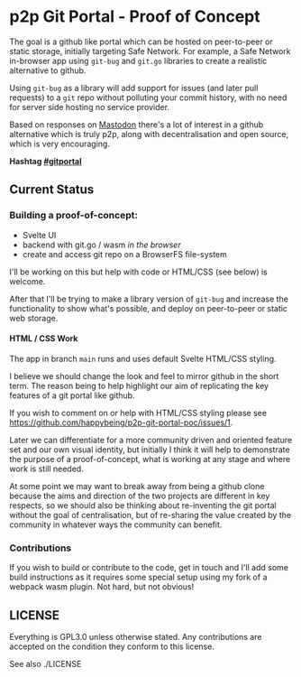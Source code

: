 # p2p Git Portal - Proof of Concept

The goal is a github like portal which can be hosted on peer-to-peer or static storage, initially targeting Safe Network. For example, a Safe Network in-browser app using `git-bug` and `git.go` libraries to create a realistic alternative to github.

Using `git-bug` as a library will add support for issues (and later pull requests) to a `git` repo without polluting your commit history, with no need for server side hosting no service provider.

Based on responses on [Mastodon](https://mastodon.technology/@happybeing) there's a lot of interest in a github alternative which is truly p2p, along with decentralisation and open source, which is very encouraging.

**Hashtag [#gitportal](https://mastodon.technology/web/timelines/tag/gitportal)**

## Current Status

### Building a proof-of-concept:
- Svelte UI
- backend with git.go / wasm *in the browser*
- create and access git repo on a BrowserFS file-system

I'll be working on this but help with code or HTML/CSS (see below) is welcome.

After that I'll be trying to make a library version of `git-bug` and increase the functionality to show what's possible, and deploy on peer-to-peer or static web storage.

#### HTML / CSS Work
The app in branch `main` runs and uses default Svelte HTML/CSS styling.

I believe we should change the look and feel to mirror github in the short term. The reason being to help highlight our aim of replicating the key features of a git portal like github.

If you wish to comment on or help with HTML/CSS styling please see https://github.com/happybeing/p2p-git-portal-poc/issues/1.

Later we can differentiate for a more community driven and oriented feature set and our own visual identity, but initially I think it will help to demonstrate the purpose of a proof-of-concept, what is working at any stage and where work is still needed.

At some point we may want to break away from being a github clone because the aims and direction of the two projects are different in key respects, so we should also be thinking about re-inventing the git portal without the goal of centralisation, but of re-sharing the value created by the community in whatever ways the community can benefit.

### Contributions
If you wish to build or contribute to the code, get in touch and I'll add some build instructions as it requires some special setup using my fork of a webpack wasm plugin. Not hard, but not obvious!

## LICENSE

Everything is GPL3.0 unless otherwise stated. Any contributions are accepted on the condition they conform to this license.

See also ./LICENSE